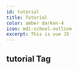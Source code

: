 ```yaml
---
id: tutorial
title: Tutorial
color: amber darken-4
icon: mdi-school-outline
excerpt: This is vue JS
---
```


## tutorial Tag
